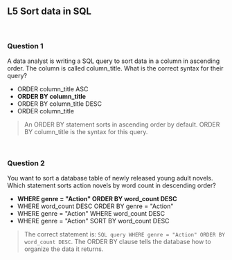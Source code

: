 ## L5 Sort data in SQL

&nbsp;

### Question 1

A data analyst is writing a SQL query to sort data in a column in ascending order. The column is called column_title. What is the correct syntax for their query?

* ORDER column_title ASC
* **ORDER BY column_title**
* ORDER BY column_title DESC
* ORDER column_title

> An ORDER BY statement sorts in ascending order by default. ORDER BY column_title is the syntax for this query.

&nbsp;

### Question 2

You want to sort a database table of newly released young adult novels. Which statement sorts action novels by word count in descending order?

* **WHERE genre = "Action" ORDER BY word_count DESC**
* WHERE word_count DESC ORDER BY genre = "Action"
* WHERE genre = "Action" WHERE word_count DESC
* WHERE genre = "Action" SORT BY word_count DESC

> The correct statement is: `SQL query WHERE genre = "Action" ORDER BY word_count DESC`. The ORDER BY clause tells the database how to organize the data it returns. 